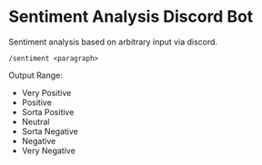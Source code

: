 # Sentiment Analysis Discord Bot


Sentiment analysis based on arbitrary input via discord.

`/sentiment <paragraph>`

Output Range:
- Very Positive
- Positive
- Sorta Positive
- Neutral
- Sorta Negative
- Negative
- Very Negative
